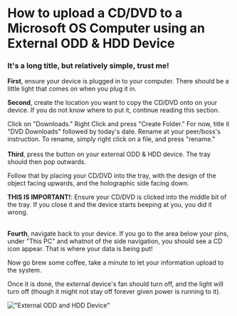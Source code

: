 # How to upload a CD/DVD to a Microsoft OS Computer using an External ODD & HDD Device
### It's a long title, but relatively simple, trust me! <br>
**First**, ensure your device is plugged in to your computer. There should be a little light that comes on when you plug it in. <p></p>
**Second**, create the location you want to copy the CD/DVD onto on your device. If you do not know where to put it, continue reading this section.<p></p>
Click on "Downloads." Right Click and press "Create Folder." For now, title it "DVD Downloads" followed by today's date. Rename at your peer/boss's instruction. 
To rename, simply right click on a file, and press "rename."
<br><br> 
**Third**, press the button on your external ODD & HDD device. The tray should then pop outwards. <p></p>
Follow that by placing your CD/DVD into the tray, with the design of the object facing upwards, and the holographic side facing down. <p></p>
****THIS IS IMPORTANT!****: Ensure your CD/DVD is clicked into the middle bit of the tray. If you close it and the device starts beeping at you, you did it wrong.<p></p>
<br>
**Fourth**, navigate back to your device. If you go to the area below your pins, under "This PC" and whatnot of the side navigation, you should see a CD icon appear.
That is where your data is being put! <p></p>
<p>Now go brew some coffee, take a minute to let your information upload to the system. </p>
<p>Once it is done, the external device's fan should turn off, and the light will turn off (though it might not stay off forever given power is running to it). </p>

!["External ODD and HDD Device"](/assets/IMG-3175.jpg)
